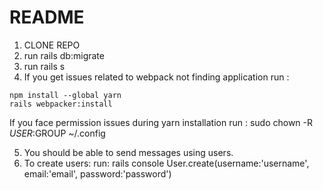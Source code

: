 # README

1. CLONE REPO
2. run rails db:migrate
3. run rails s
4. If you get issues related to webpack not finding application
run :
```
npm install --global yarn
rails webpacker:install
```
If you face permission issues during yarn installation
run :
sudo chown -R $USER:$GROUP ~/.config

5. You should be able to send messages using users.
6. To create users:
run:
rails console
User.create(username:'username', email:'email', password:'password')
